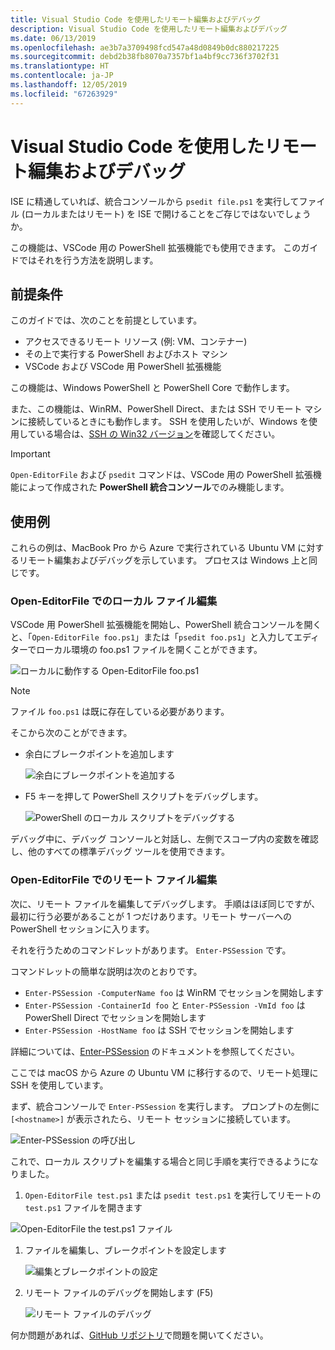 ```yaml
---
title: Visual Studio Code を使用したリモート編集およびデバッグ
description: Visual Studio Code を使用したリモート編集およびデバッグ
ms.date: 06/13/2019
ms.openlocfilehash: ae3b7a3709498fcd547a48d0849b0dc880217225
ms.sourcegitcommit: debd2b38fb8070a7357bf1a4bf9cc736f3702f31
ms.translationtype: HT
ms.contentlocale: ja-JP
ms.lasthandoff: 12/05/2019
ms.locfileid: "67263929"
---
```

# <a name="using-visual-studio-code-for-remote-editing-and-debugging"></a>Visual Studio Code を使用したリモート編集およびデバッグ

ISE に精通していれば、統合コンソールから `psedit file.ps1` を実行してファイル (ローカルまたはリモート) を ISE で開けることをご存じではないでしょうか。

この機能は、VSCode 用の PowerShell 拡張機能でも使用できます。 このガイドではそれを行う方法を説明します。

## <a name="prerequisites"></a>前提条件

このガイドでは、次のことを前提としています。

- アクセスできるリモート リソース (例: VM、コンテナー)
- その上で実行する PowerShell およびホスト マシン
- VSCode および VSCode 用 PowerShell 拡張機能

この機能は、Windows PowerShell と PowerShell Core で動作します。

また、この機能は、WinRM、PowerShell Direct、または SSH でリモート マシンに接続しているときにも動作します。 SSH を使用したいが、Windows を使用している場合は、[SSH の Win32 バージョン](https://github.com/PowerShell/Win32-OpenSSH)を確認してください。

> [!IMPORTANT]
> `Open-EditorFile` および `psedit` コマンドは、VSCode 用の PowerShell 拡張機能によって作成された **PowerShell 統合コンソール**でのみ機能します。

## <a name="usage-examples"></a>使用例

これらの例は、MacBook Pro から Azure で実行されている Ubuntu VM に対するリモート編集およびデバッグを示しています。 プロセスは Windows 上と同じです。

### <a name="local-file-editing-with-open-editorfile"></a>Open-EditorFile でのローカル ファイル編集

VSCode 用 PowerShell 拡張機能を開始し、PowerShell 統合コンソールを開くと、「`Open-EditorFile foo.ps1`」または「`psedit foo.ps1`」と入力してエディターでローカル環境の foo.ps1 ファイルを開くことができます。

![ローカルに動作する Open-EditorFile foo.ps1](images/Using-VSCode-for-Remote-Editing-and-Debugging/1-open-local-file.png)

>[!NOTE]
> ファイル `foo.ps1` は既に存在している必要があります。

そこから次のことができます。

- 余白にブレークポイントを追加します

  ![余白にブレークポイントを追加する](images/Using-VSCode-for-Remote-Editing-and-Debugging/2-adding-breakpoint-gutter.png)

- F5 キーを押して PowerShell スクリプトをデバッグします。

  ![PowerShell のローカル スクリプトをデバッグする](images/Using-VSCode-for-Remote-Editing-and-Debugging/3-local-debug.png)

デバッグ中に、デバッグ コンソールと対話し、左側でスコープ内の変数を確認し、他のすべての標準デバッグ ツールを使用できます。

### <a name="remote-file-editing-with-open-editorfile"></a>Open-EditorFile でのリモート ファイル編集

次に、リモート ファイルを編集してデバッグします。 手順はほぼ同じですが、最初に行う必要があることが 1 つだけあります。リモート サーバーへの PowerShell セッションに入ります。

それを行うためのコマンドレットがあります。 `Enter-PSSession` です。

コマンドレットの簡単な説明は次のとおりです。

- `Enter-PSSession -ComputerName foo` は WinRM でセッションを開始します
- `Enter-PSSession -ContainerId foo` と `Enter-PSSession -VmId foo` は PowerShell Direct でセッションを開始します
- `Enter-PSSession -HostName foo` は SSH でセッションを開始します

詳細については、[Enter-PSSession](/powershell/module/microsoft.powershell.core/enter-pssession) のドキュメントを参照してください。

ここでは macOS から Azure の Ubuntu VM に移行するので、リモート処理に SSH を使用しています。

まず、統合コンソールで `Enter-PSSession` を実行します。 プロンプトの左側に `[<hostname>]` が表示されたら、リモート セッションに接続しています。

![Enter-PSSession の呼び出し](images/Using-VSCode-for-Remote-Editing-and-Debugging/4-enter-pssession.png)

これで、ローカル スクリプトを編集する場合と同じ手順を実行できるようになりました。

1. `Open-EditorFile test.ps1` または `psedit test.ps1` を実行してリモートの `test.ps1` ファイルを開きます

  ![Open-EditorFile the test.ps1 ファイル](images/Using-VSCode-for-Remote-Editing-and-Debugging/5-open-remote-file.png)

1. ファイルを編集し、ブレークポイントを設定します

   ![編集とブレークポイントの設定](images/Using-VSCode-for-Remote-Editing-and-Debugging/6-set-breakpoints.png)

1. リモート ファイルのデバッグを開始します (F5)

   ![リモート ファイルのデバッグ](images/Using-VSCode-for-Remote-Editing-and-Debugging/7-start-debugging.png)

何か問題があれば、[GitHub リポジトリ](https://github.com/powershell/vscode-powershell)で問題を開いてください。
